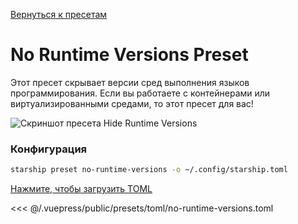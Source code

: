 [Вернуться к пресетам](./README.md#no-runtime-versions)

# No Runtime Versions Preset

Этот пресет скрывает версии сред выполнения языков программирования. Если вы работаете с контейнерами или виртуализированными средами, то этот пресет для вас!

![Скриншот пресета Hide Runtime Versions](/presets/img/no-runtime-versions.png)

### Конфигурация

```sh
starship preset no-runtime-versions -o ~/.config/starship.toml
```

[Нажмите, чтобы загрузить TOML](/presets/toml/no-runtime-versions.toml)

<<< @/.vuepress/public/presets/toml/no-runtime-versions.toml
